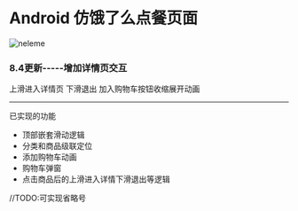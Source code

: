 # Android 仿饿了么点餐页面

![neleme](https://github.com/wudifamo/TestTinker/blob/master/gif/neleme1.gif)

### 8.4更新-----增加详情页交互
上滑进入详情页 下滑退出  加入购物车按钮收缩展开动画



-------------------------------------------------------------------------------
已实现的功能      
* 顶部嵌套滑动逻辑 
* 分类和商品级联定位
* 添加购物车动画
* 购物车弹窗
* 点击商品后的上滑进入详情下滑退出等逻辑

//TODO:可实现省略号